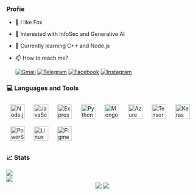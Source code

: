 ### Profie

- 🦊 I like Fox
- 👀 Interested with InfoSec and Generative AI
- 🌱 Currently learning C++ and Node.js
- 📫 How to reach me?

  [![Gmail](https://img.shields.io/badge/gmail-D14836?style=for-the-badge&logo=gmail&logoColor=white)](mailto:stonycat.maru@gmail.com)
  [![Telegram](https://img.shields.io/badge/telegram-0088cc?style=for-the-badge&logo=telegram&logoColor=white)](https://t.me/oc_dark)
  [![Facebook](https://img.shields.io/badge/facebook-3b5998?style=for-the-badge&logo=facebook&logoColor=white)](https://www.facebook.com/blackneko.404)
  [![Instagram](https://img.shields.io/badge/instagram-000000?style=for-the-badge&logo=instagram&logoColor=white)](https://instagram.com/nekoneko_maru_)
     

### 💻 Languages and Tools

<div align="left">
    <a href="https://nodejs.org/" target="_blank"><img height="38" style="margin: 10px;" src="https://profilinator.rishav.dev/skills-assets/nodejs-original-wordmark.svg" alt="Node.js" height="50" /></a>
    <a href="https://www.javascript.com/" target="_blank"><img height="38" style="margin: 10px;" src="https://profilinator.rishav.dev/skills-assets/javascript-original.svg" alt="JavaScript" height="50" /></a>
    <a href="https://expressjs.com/" target="_blank"><img height="38" style="margin: 10px;" src="https://profilinator.rishav.dev/skills-assets/express-original-wordmark.svg" alt="Express.js" height="50" /></a>
    <a href="https://www.python.org/" target="_blank"><img height="38" style="margin: 10px;" src="https://profilinator.rishav.dev/skills-assets/python-original.svg" alt="Python" height="50" /></a>
    <a href="https://www.mongodb.com/" target="_blank"><img height="38" style="margin: 10px;" src="https://profilinator.rishav.dev/skills-assets/mongodb-original-wordmark.svg" alt="MongoDB" height="50" /></a>
    <a href="https://azure.microsoft.com/en-in/" target="_blank"><img height="38" style="margin: 10px;" src="https://profilinator.rishav.dev/skills-assets/microsoft_azure-icon.svg" alt="Azure" height="50" /></a>
    <a href="https://www.tensorflow.org/" target="_blank"><img height="38" style="margin: 10px;" src="https://profilinator.rishav.dev/skills-assets/tensorflow-icon.svg" alt="TensorFlow" height="50" /></a>
    <a href="https://keras.io/" target="_blank"><img height="38" style="margin: 10px;" src="https://profilinator.rishav.dev/skills-assets/keras.png" alt="Keras" height="50" /></a>
    <a href="https://docs.microsoft.com/en-us/powershell/" target="_blank"><img height="38" style="margin: 10px;" src="https://profilinator.rishav.dev/skills-assets/powershell.png" alt="PowerShell" height="50" /></a>
    <a href="https://www.linux.org/" target="_blank"><img height="38" style="margin: 10px;" src="https://profilinator.rishav.dev/skills-assets/linux-original.svg" alt="Linux" height="50" /></a>
    <a href="https://www.figma.com/" target="_blank"><img height="38" style="margin: 10px;" src="https://profilinator.rishav.dev/skills-assets/figma-icon.svg" alt="Figma" height="50" /></a>
</div>


### 📈 Stats
<div align="left">
  <img src="https://github-readme-stats.vercel.app/api?username=offensive-cat&show_icons=true&count_private=true&hide_border=true&theme=transparent&text_color=d9d9d9&title_color=ffffff" align="center" />
</div>
<div align="left">
  <img src="https://github-readme-stats.vercel.app/api/top-langs/?username=offensive-cat&hide_border=true&layout=compact&theme=transparent&text_color=d9d9d9&title_color=ffffff" align="center" />
</div>

<div align="center">
  <img src="https://komarev.com/ghpvc/?username=offensive-cat&&style=flat-square" align="center" />
  <a href="https://www.buymeacoffee.com/ofn.cat" target="_blank" style="display: inline-block;"><img src="https://img.shields.io/badge/Donate-Buy%20Me%20A%20Coffee-orange.svg?style=flat-square&logo=buymeacoffee" align="center" /></a>
</div>

<!--[![Top Langs](https://github-readme-stats.vercel.app/api/top-langs/?username=offensive-cat&count_private=true&theme=discord_old_blurple&hide=html,php,blade&layout=compact)](https://github.com/anuraghazra/github-readme-stats)-->
